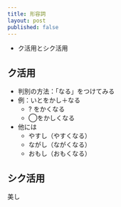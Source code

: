 ```yaml
---
title: 形容詞
layout: post
published: false
---
```


- ク活用とシク活用

## ク活用

- 判別の方法：「なる」をつけてみる
- 例：いとをかし＋なる
  - ? をかくなる
  - ◯をかしくなる
- 他には
  - やすし（やすくなる）
  - ながし（ながくなる）
  - おもし（おもくなる）

## シク活用

美し　
